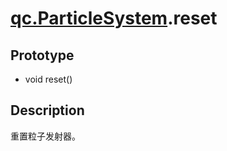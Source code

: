 # [qc.ParticleSystem](../ParticleSystem.md).reset

## Prototype
* void reset()

## Description
重置粒子发射器。

